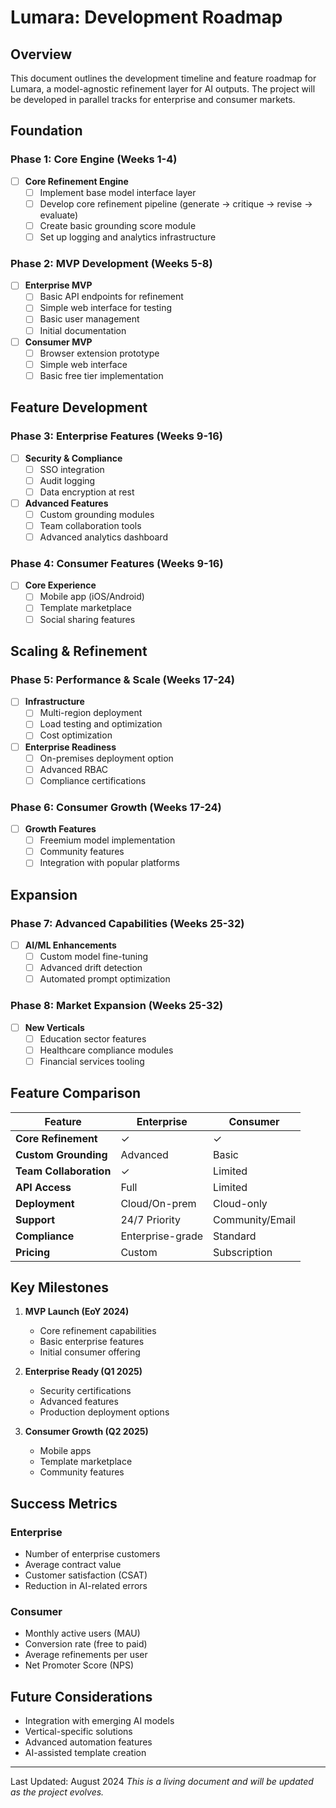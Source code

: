 # Lumara: Development Roadmap

## Overview
This document outlines the development timeline and feature roadmap for Lumara, a model-agnostic refinement layer for AI outputs. The project will be developed in parallel tracks for enterprise and consumer markets.

## Foundation

### Phase 1: Core Engine (Weeks 1-4)
- [ ] **Core Refinement Engine**
  - [ ] Implement base model interface layer
  - [ ] Develop core refinement pipeline (generate → critique → revise → evaluate)
  - [ ] Create basic grounding score module
  - [ ] Set up logging and analytics infrastructure

### Phase 2: MVP Development (Weeks 5-8)
- [ ] **Enterprise MVP**
  - [ ] Basic API endpoints for refinement
  - [ ] Simple web interface for testing
  - [ ] Basic user management
  - [ ] Initial documentation

- [ ] **Consumer MVP**
  - [ ] Browser extension prototype
  - [ ] Simple web interface
  - [ ] Basic free tier implementation

## Feature Development

### Phase 3: Enterprise Features (Weeks 9-16)
- [ ] **Security & Compliance**
  - [ ] SSO integration
  - [ ] Audit logging
  - [ ] Data encryption at rest

- [ ] **Advanced Features**
  - [ ] Custom grounding modules
  - [ ] Team collaboration tools
  - [ ] Advanced analytics dashboard

### Phase 4: Consumer Features (Weeks 9-16)
- [ ] **Core Experience**
  - [ ] Mobile app (iOS/Android)
  - [ ] Template marketplace
  - [ ] Social sharing features

## Scaling & Refinement

### Phase 5: Performance & Scale (Weeks 17-24)
- [ ] **Infrastructure**
  - [ ] Multi-region deployment
  - [ ] Load testing and optimization
  - [ ] Cost optimization

- [ ] **Enterprise Readiness**
  - [ ] On-premises deployment option
  - [ ] Advanced RBAC
  - [ ] Compliance certifications

### Phase 6: Consumer Growth (Weeks 17-24)
- [ ] **Growth Features**
  - [ ] Freemium model implementation
  - [ ] Community features
  - [ ] Integration with popular platforms

## Expansion

### Phase 7: Advanced Capabilities (Weeks 25-32)
- [ ] **AI/ML Enhancements**
  - [ ] Custom model fine-tuning
  - [ ] Advanced drift detection
  - [ ] Automated prompt optimization

### Phase 8: Market Expansion (Weeks 25-32)
- [ ] **New Verticals**
  - [ ] Education sector features
  - [ ] Healthcare compliance modules
  - [ ] Financial services tooling

## Feature Comparison

| Feature | Enterprise | Consumer |
|---------|------------|-----------|
| **Core Refinement** | ✓ | ✓ |
| **Custom Grounding** | Advanced | Basic |
| **Team Collaboration** | ✓ | Limited |
| **API Access** | Full | Limited |
| **Deployment** | Cloud/On-prem | Cloud-only |
| **Support** | 24/7 Priority | Community/Email |
| **Compliance** | Enterprise-grade | Standard |
| **Pricing** | Custom | Subscription |

## Key Milestones

1. **MVP Launch (EoY 2024)**
   - Core refinement capabilities
   - Basic enterprise features
   - Initial consumer offering

2. **Enterprise Ready (Q1 2025)**
   - Security certifications
   - Advanced features
   - Production deployment options

3. **Consumer Growth (Q2 2025)**
   - Mobile apps
   - Template marketplace
   - Community features

## Success Metrics

### Enterprise
- Number of enterprise customers
- Average contract value
- Customer satisfaction (CSAT)
- Reduction in AI-related errors

### Consumer
- Monthly active users (MAU)
- Conversion rate (free to paid)
- Average refinements per user
- Net Promoter Score (NPS)

## Future Considerations
- Integration with emerging AI models
- Vertical-specific solutions
- Advanced automation features
- AI-assisted template creation

---
Last Updated: August 2024
*This is a living document and will be updated as the project evolves.*
